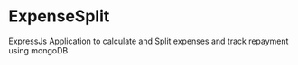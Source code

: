 # ExpenseSplit
ExpressJs Application to calculate and Split expenses and track repayment using mongoDB
